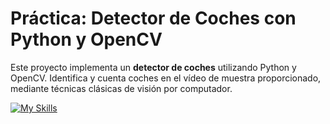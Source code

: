 # Práctica: Detector de Coches con Python y OpenCV

Este proyecto implementa un **detector de coches** utilizando Python y OpenCV. Identifica y cuenta coches en el vídeo de muestra proporcionado, mediante técnicas clásicas de visión por computador.

[![My Skills](https://skillicons.dev/icons?i=python,opencv)](https://skillicons.dev)
